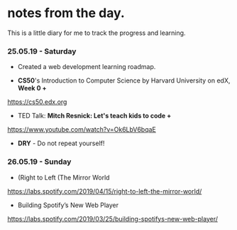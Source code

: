# notes from the day.
This is a little diary for me to track the progress and learning.

### 25.05.19 - Saturday
- Created a web development learning roadmap.

- **CS50**'s Introduction to Computer Science by Harvard University on edX, **Week 0 +**

https://cs50.edx.org

- TED Talk: **Mitch Resnick: Let's teach kids to code +**

https://www.youtube.com/watch?v=Ok6LbV6bqaE

- **DRY** - Do not repeat yourself!

### 26.05.19 - Sunday
- (Right to Left (The Mirror World

https://labs.spotify.com/2019/04/15/right-to-left-the-mirror-world/

- Building Spotify’s New Web Player

https://labs.spotify.com/2019/03/25/building-spotifys-new-web-player/
